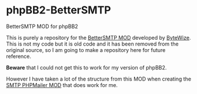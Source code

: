 phpBB2-BetterSMTP
=================

BetterSMTP MOD for phpBB2

This is purely a repository for the [BetterSMTP MOD](https://www.phpbb.com/community/viewtopic.php?f=16&t=345265&hilit=better+smpt) developed by [ByteWize](http://www.bytewize.com). This is not my code but it is old code and it has been removed from the original source, so I am going to make a repository here for future reference.

**Beware** that I could not get this to work for my version of phpBB2.

However I have taken a lot of the structure from this MOD when creating the [SMTP PHPMailer MOD](https://github.com/konsulting/PHPMailer) that does work for me.

